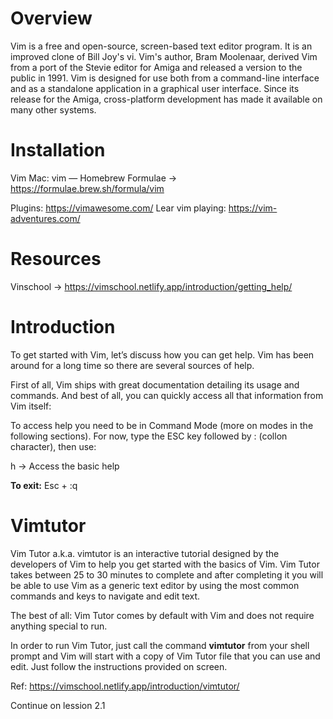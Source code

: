 # Overview

Vim  is a free and open-source, screen-based text editor program. It is an improved clone of Bill Joy's vi. Vim's author, Bram Moolenaar, derived Vim from a port of the Stevie editor for Amiga and released a version to the public in 1991. Vim is designed for use both from a command-line interface and as a standalone application in a graphical user interface. Since its release for the Amiga, cross-platform development has made it available on many other systems.

# Installation

Vim Mac: vim — Homebrew Formulae -> https://formulae.brew.sh/formula/vim

Plugins: https://vimawesome.com/ 
Lear vim playing: https://vim-adventures.com/ 

# Resources

Vinschool -> https://vimschool.netlify.app/introduction/getting_help/


# Introduction

To get started with Vim, let’s discuss how you can get help. Vim has been around for a long time so there are several sources of help.

First of all, Vim ships with great documentation detailing its usage and commands. And best of all, you can quickly access all that information from Vim itself:

To access help you need to be in Command Mode (more on modes in the following sections). For now, type the ESC key followed by : (collon character), then use:

h -> Access the basic help

**To exit:** Esc + :q

# Vimtutor

Vim Tutor a.k.a. vimtutor is an interactive tutorial designed by the developers of Vim to help you get started with the basics of Vim. Vim Tutor takes between 25 to 30 minutes to complete and after completing it you will be able to use Vim as a generic text editor by using the most common commands and keys to navigate and edit text.

The best of all: Vim Tutor comes by default with Vim and does not require anything special to run.

In order to run Vim Tutor, just call the command **vimtutor** from your shell prompt and Vim will start with a copy of Vim Tutor file that you can use and edit. Just follow the instructions provided on screen.

Ref: https://vimschool.netlify.app/introduction/vimtutor/

Continue on lession 2.1
